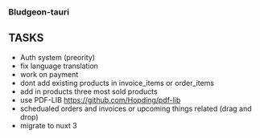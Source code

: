### Bludgeon-tauri

## TASKS

- Auth system (preority)
- fix language translation
- work on payment
- dont add existing products in invoice_items or order_items
- add in products three most sold products
- use PDF-LIB https://github.com/Hopding/pdf-lib
- schedualed orders and invoices or upcoming things related (drag and drop)
- migrate to nuxt 3
